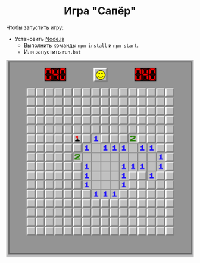 <h1 align="center">Игра "Сапёр"</h1>

Чтобы запустить игру:
* Установить [Node.js](https://nodejs.org/en/) 
  * Выполнить команды `npm install` и `npm start`. 
  * Или запустить `run.bat`

![img.png](img/img.png)




